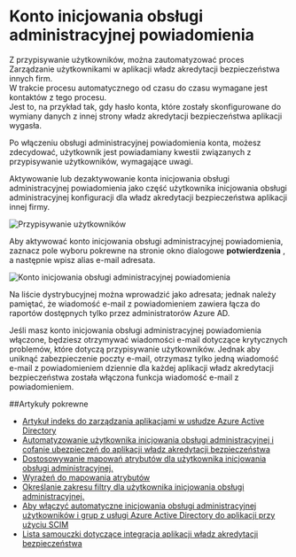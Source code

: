 <properties
    pageTitle="Konto inicjowania obsługi administracyjnej powiadomienia | Microsoft Azure"
    description="Dowiedz się, jak zapewnić, że użytkownik jest powiadamiany o problemy związane z przypisywanie użytkowników, wymagające uwagi, umożliwiając obsługi administracyjnej powiadomienia konta."
    services="active-directory"
    documentationCenter=""
    authors="markusvi"
    manager="femila"
    editor=""/>

<tags
    ms.service="active-directory"
    ms.workload="identity"
    ms.tgt_pltfrm="na"
    ms.devlang="na"
    ms.topic="article"
    ms.date="10/10/2016"
    ms.author="markusvi"/>


# <a name="account-provisioning-notifications"></a>Konto inicjowania obsługi administracyjnej powiadomienia

Z przypisywanie użytkowników, można zautomatyzować proces Zarządzanie użytkownikami w aplikacji władz akredytacji bezpieczeństwa innych firm. <br>
W trakcie procesu automatycznego od czasu do czasu wymagane jest kontaktów z tego procesu. <br>
Jest to, na przykład tak, gdy hasło konta, które zostały skonfigurowane do wymiany danych z innej strony władz akredytacji bezpieczeństwa aplikacji wygasła. 

Po włączeniu obsługi administracyjnej powiadomienia konta, możesz zdecydować, użytkownik jest powiadamiany kwestii związanych z przypisywanie użytkowników, wymagające uwagi.

Aktywowanie lub dezaktywowanie konta inicjowania obsługi administracyjnej powiadomienia jako część użytkownika inicjowania obsługi administracyjnej konfiguracji dla władz akredytacji bezpieczeństwa aplikacji innej firmy.

![Przypisywanie użytkowników][1] 



Aby aktywować konto inicjowania obsługi administracyjnej powiadomienia, zaznacz pole wyboru pokrewne na stronie okno dialogowe **potwierdzenia** , a następnie wpisz alias e-mail adresata.

![Konto inicjowania obsługi administracyjnej powiadomienia][2]
 


Na liście dystrybucyjnej można wprowadzić jako adresata; jednak należy pamiętać, że wiadomość e-mail z powiadomieniem zawiera łącza do raportów dostępnych tylko przez administratorów Azure AD.

Jeśli masz konto inicjowania obsługi administracyjnej powiadomienia włączone, będziesz otrzymywać wiadomości e-mail dotyczące krytycznych problemów, które dotyczą przypisywanie użytkowników. Jednak aby uniknąć zabezpieczenie poczty e-mail, otrzymasz tylko jedną wiadomość e-mail z powiadomieniem dziennie dla każdej aplikacji władz akredytacji bezpieczeństwa została włączona funkcja wiadomość e-mail z powiadomieniem.


##<a name="related-articles"></a>Artykuły pokrewne

- [Artykuł indeks do zarządzania aplikacjami w usłudze Azure Active Directory](active-directory-apps-index.md)
- [Automatyzowanie użytkownika inicjowania obsługi administracyjnej i cofanie ubezpieczeń do aplikacji władz akredytacji bezpieczeństwa](active-directory-saas-app-provisioning.md)
- [Dostosowywanie mapowań atrybutów dla użytkownika inicjowania obsługi administracyjnej.](active-directory-saas-customizing-attribute-mappings.md)
- [Wyrażeń do mapowania atrybutów](active-directory-saas-writing-expressions-for-attribute-mappings.md)
- [Określanie zakresu filtry dla użytkownika inicjowania obsługi administracyjnej.](active-directory-saas-scoping-filters.md)
- [Aby włączyć automatyczne inicjowania obsługi administracyjnej użytkowników i grup z usługi Azure Active Directory do aplikacji przy użyciu SCIM](active-directory-scim-provisioning.md)
- [Lista samouczki dotyczące integracja aplikacji władz akredytacji bezpieczeństwa](active-directory-saas-tutorial-list.md)



<!--Image references-->
[1]: ./media/active-directory-saas-account-provisioning-notifications/ic766307.png
[2]: ./media/active-directory-saas-account-provisioning-notifications/ic766308.png